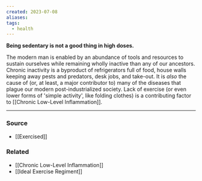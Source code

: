 ```yaml
---
created: 2023-07-08
aliases: 
tags:
  - health
---
```

**Being sedentary is not a good thing in high doses.**

The modern man is enabled by an abundance of tools and resources to sustain ourselves while remaining wholly inactive than any of our ancestors. Chronic inactivity is a byproduct of refrigerators full of food, house walls keeping away pests and predators, desk jobs, and take-out. It is *also* the cause of (or, at least, a major contributor to) many of the diseases that plague our modern post-industrialized society. Lack of exercise (or even lower forms of 'simple activity', like folding clothes) is a contributing factor to [[Chronic Low-Level Inflammation]].

****
### Source
- [[Exercised]]

### Related
- [[Chronic Low-Level Inflammation]] 
- [[Ideal Exercise Regiment]]